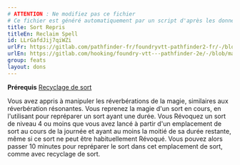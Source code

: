 ```yaml
---
# ATTENTION : Ne modifiez pas ce fichier
# Ce fichier est généré automatiquement par un script d'après les données du module Foundry VTT officiel et de sa traduction
title: Sort Repris
titleEn: Reclaim Spell
id: LLrGafdJij7qiWZi
urlFr: https://gitlab.com/pathfinder-fr/foundryvtt-pathfinder2-fr/-/blob/master/data/feats/LLrGafdJij7qiWZi.htm
urlEn: https://gitlab.com/hooking/foundry-vtt---pathfinder-2e/-/blob/master/packs/data/feats.db/reclaim-spell.json
group: feats
layout: dons
---
```

**Prérequis** [Recyclage de sort](recyclage-de-sort.md)

Vous avez appris à manipuler les réverbérations de la magie, similaires aux réverbération résonantes. Vous reprenez la magie d'un sort en cours, en l'utilisant pour repréparer un sort ayant une durée. Vous Révoquez un sort de niveau 4 ou moins que vous avez lancé à partir d'un emplacement de sort au cours de la journée et ayant au moins la moitié de sa durée restante, même si ce sort ne peut être habituellement Révoqué. Vous pouvez alors passer 10 minutes pour repréparer le sort dans cet emplacement de sort, comme avec recyclage de sort.


